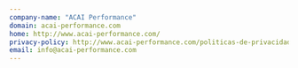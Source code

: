 ```yaml
---
company-name: "ACAI Performance"
domain: acai-performance.com
home: http://www.acai-performance.com/
privacy-policy: http://www.acai-performance.com/politicas-de-privacidad
email: info@acai-performance.com
---
```





